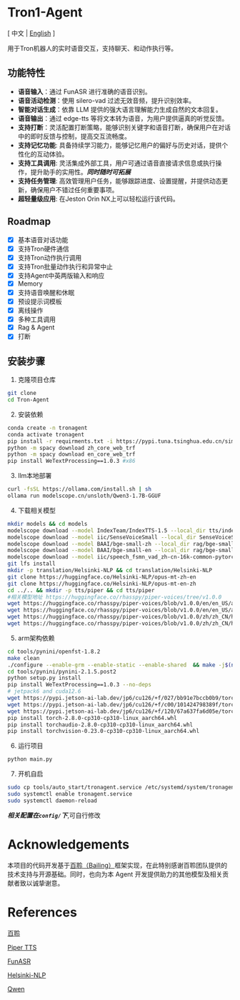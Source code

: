 # Tron1-Agent

<span>[ 中文 | <a href="README_en.md">English</a> ]</span>

用于Tron机器人的实时语音交互，支持聊天、和动作执行等。
## 功能特性

- **语音输入**：通过 FunASR 进行准确的语音识别。
- **语音活动检测**：使用 silero-vad 过滤无效音频，提升识别效率。
- **智能对话生成**：依靠 LLM 提供的强大语言理解能力生成自然的文本回复。
- **语音输出**：通过 edge-tts 等将文本转为语音，为用户提供逼真的听觉反馈。
- **支持打断**：灵活配置打断策略，能够识别关键字和语音打断，确保用户在对话中的即时反馈与控制，提高交互流畅度。
- **支持记忆功能**: 具备持续学习能力，能够记忆用户的偏好与历史对话，提供个性化的互动体验。
- **支持工具调用**: 灵活集成外部工具，用户可通过语音直接请求信息或执行操作，提升助手的实用性。***同时随时可拓展***
- **支持任务管理**: 高效管理用户任务，能够跟踪进度、设置提醒，并提供动态更新，确保用户不错过任何重要事项。
- **超轻量级应用**: 在Jeston Orin NX上可以轻松运行该代码。
## Roadmap

- [x] 基本语音对话功能
- [x] 支持Tron硬件通信
- [x] 支持Tron动作执行调用
- [x] 支持Tron批量动作执行和异常中止
- [x] 支持Agent中英两版输入和响应
- [x] Memory
- [x] 支持语音唤醒和休眠
- [x] 预设提示词模板
- [x] 离线操作
- [x] 多种工具调用
- [x] Rag & Agent
- [x] 打断

## 安装步骤

1. 克隆项目仓库

```bash
git clone 
cd Tron-Agent
```

2. 安装依赖
```bash
conda create -n tronagent
conda activate tronagent
pip install -r requirments.txt -i https://pypi.tuna.tsinghua.edu.cn/simple
python -m spacy download zh_core_web_trf
python -m spacy download en_core_web_trf
pip install WeTextProcessing==1.0.3 #x86
```

3. llm本地部署
```bash
curl -fsSL https://ollama.com/install.sh | sh
ollama run modelscope.cn/unsloth/Qwen3-1.7B-GGUF
```

4. 下载相关模型
```bash
mkdir models && cd models
modelscope download --model IndexTeam/IndexTTS-1.5 --local_dir tts/indextts
modelscope download --model iic/SenseVoiceSmall --local_dir SenseVoiceSmall
modelscope download --model BAAI/bge-small-zh --local_dir rag/bge-small-zh
modelscope download --model BAAI/bge-small-en --local_dir rag/bge-small-en
modelscope download --model iic/speech_fsmn_vad_zh-cn-16k-common-pytorch --local_dir fsmn_vad
git lfs install
mkdir -p translation/Helsinki-NLP && cd translation/Helsinki-NLP
git clone https://huggingface.co/Helsinki-NLP/opus-mt-zh-en
git clone https://huggingface.co/Helsinki-NLP/opus-mt-en-zh
cd ../.. && mkdir -p tts/piper && cd tts/piper
#相关模型地址 https://huggingface.co/rhasspy/piper-voices/tree/v1.0.0
wget https://huggingface.co/rhasspy/piper-voices/blob/v1.0.0/en/en_US/amy/medium/en_US-amy-medium.onnx
wget https://huggingface.co/rhasspy/piper-voices/blob/v1.0.0/en/en_US/amy/medium/en_US-amy-medium.onnx.json
wget https://huggingface.co/rhasspy/piper-voices/blob/v1.0.0/zh/zh_CN/huayan/medium/zh_CN-huayan-medium.onnx
wget https://huggingface.co/rhasspy/piper-voices/blob/v1.0.0/zh/zh_CN/huayan/medium/zh_CN-huayan-medium.onnx.json
```

5. arm架构依赖
```bash
cd tools/pynini/openfst-1.8.2
make clean
./configure --enable-grm --enable-static --enable-shared  && make -j$(nproc) && make install && sudo ldconfig 
cd tools/pynini/pynini-2.1.5.post2
python setup.py install
pip install WeTextProcessing==1.0.3 --no-deps
# jetpack6 and cuda12.6
wget https://pypi.jetson-ai-lab.dev/jp6/cu126/+f/027/bb91e7bccb0b9/torch-2.8.0-cp310-cp310-linux_aarch64.whl#sha256=027bb91e7bccb0b92e0d10771b6a6b0e1efcbca0a312c35fe0b4ac1916f30eb0
wget https://pypi.jetson-ai-lab.dev/jp6/cu126/+f/c00/101424798389f/torchaudio-2.8.0-cp310-cp310-linux_aarch64.whl#sha256=c00101424798389fffa7a3959bf2c564cb92a593e940af0e29bc0bfabd3c562d
wget https://pypi.jetson-ai-lab.dev/jp6/cu126/+f/120/67a637fa6d05e/torchvision-0.23.0-cp310-cp310-linux_aarch64.whl#sha256=12067a637fa6d05e5d21e9d1814aaa718c02f8d5aa252d6616277541093d77f2
pip install torch-2.8.0-cp310-cp310-linux_aarch64.whl
pip install torchaudio-2.8.0-cp310-cp310-linux_aarch64.whl
pip install torchvision-0.23.0-cp310-cp310-linux_aarch64.whl
```

6. 运行项目
```bash
python main.py
```

7. 开机自启
```bash
sudo cp tools/auto_start/tronagent.service /etc/systemd/system/tronagent.servce
sudo systemctl enable tronagent.service
sudo systemctl daemon-reload
```
***相关配置在```config/```下***,可自行修改

# Acknowledgements

本项目的代码开发基于<a href="https://github.com/wwbin2017/bailing/tree/main/bailing">百聆（Bailing）</a>框架实现，在此特别感谢百聆团队提供的技术支持与开源基础。同时，也向为本 Agent 开发提供助力的其他模型及相关贡献者致以诚挚谢意。

# References

<a href="https://github.com/wwbin2017/bailing/tree/main/bailing">百聆</a>

<a href="https://github.com/rhasspy/piper/blob/master/src/python_run">Piper TTS</a>

<a href="https://github.com/modelscope/FunASR">FunASR</a>

<a href="https://huggingface.co/Helsinki-NLP">Helsinki-NLP</a>

<a href="https://www.modelscope.cn/models/unsloth/Qwen3-1.7B-GGUF">Qwen</a>
